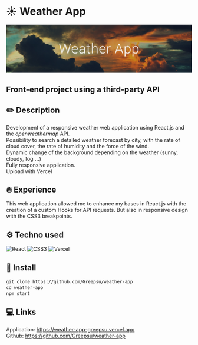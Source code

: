 # ☀️ Weather App

![weather app header](src/images/readmeheader.png)

## Front-end project using a third-party API

## ✏️ Description

Development of a responsive weather web application using React.js and the _openweathermap_ API. <br/>
Possibility to search a detailed weather forecast by city, with the rate of cloud cover, the rate of humidity and the force of the wind.<br/>
Dynamic change of the background depending on the weather (sunny, cloudy, fog ...)<br/>
Fully responsive application. <br/>
Upload with Vercel

## 🔥 Experience

This web application allowed me to enhance my bases in React.js with the creation of a custom Hooks for API requests. But also in responsive design with the CSS3 breakpoints.

## ⚙️ Techno used

<img alt="React" src="https://img.shields.io/badge/-React-45b8d8?style=flat-square&logo=react&logoColor=white" /> <img alt="CSS3" src="https://img.shields.io/badge/-CSS3-1572B6?style=flat-square&logo=CSS3&logoColor=white" /> <img alt="Vercel" src="https://img.shields.io/badge/-Vercel-f1f1f1?style=flat-square&logo=Vercel&logoColor=000000" />

## 🔧 Install

```
git clone https://github.com/Greepsu/weather-app
cd weather-app
npm start
```

## 💻 Links

Application: https://weather-app-greepsu.vercel.app <br/>
Github: https://github.com/Greepsu/weather-app

